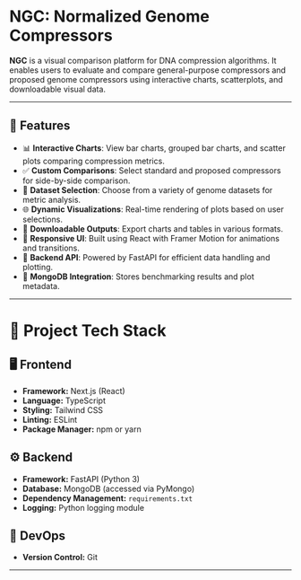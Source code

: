 # NGC: Normalized Genome Compressors

**NGC** is a visual comparison platform for DNA compression algorithms. It enables users to evaluate and compare general-purpose compressors and proposed genome compressors using interactive charts, scatterplots, and downloadable visual data.

---

## 📌 Features

- 📊 **Interactive Charts**: View bar charts, grouped bar charts, and scatter plots comparing compression metrics.
- ✅ **Custom Comparisons**: Select standard and proposed compressors for side-by-side comparison.
- 📁 **Dataset Selection**: Choose from a variety of genome datasets for metric analysis.
- 🌐 **Dynamic Visualizations**: Real-time rendering of plots based on user selections.
- 💾 **Downloadable Outputs**: Export charts and tables in various formats.
- 🔄 **Responsive UI**: Built using React with Framer Motion for animations and transitions.
- 🔧 **Backend API**: Powered by FastAPI for efficient data handling and plotting.
- 📂 **MongoDB Integration**: Stores benchmarking results and plot metadata.

---

# 🔧 Project Tech Stack

## 🖥️ Frontend

- **Framework:** Next.js (React)
- **Language:** TypeScript
- **Styling:** Tailwind CSS
- **Linting:** ESLint
- **Package Manager:** npm or yarn

## ⚙️ Backend

- **Framework:** FastAPI (Python 3)
- **Database:** MongoDB (accessed via PyMongo)
- **Dependency Management:** `requirements.txt`
- **Logging:** Python logging module

## 🚀 DevOps

- **Version Control:** Git

---



